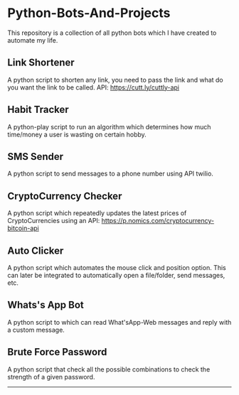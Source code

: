 # Python-Bots-And-Projects

This repository is a collection of all python bots which I have created to automate my life. 

## Link Shortener
A python script to shorten any link, you need to pass the link and what do you want the link to be called. API: https://cutt.ly/cuttly-api

## Habit Tracker
A python-play script to run an algorithm which determines how much time/money a user is wasting on certain hobby.

## SMS Sender
A python script to send messages to a phone number using API twilio.

## CryptoCurrency Checker
A python script which repeatedly updates the latest prices of CryptoCurrencies using an API: https://p.nomics.com/cryptocurrency-bitcoin-api 

## Auto Clicker
A python script which automates the mouse click and position option. This can later be integrated to automatically open a file/folder, send messages, etc.

## Whats's App Bot
A python script to which can read What'sApp-Web messages and reply with a custom message.

## Brute Force Password 
A python script that check all the possible combinations to check the strength of a given password.

---
